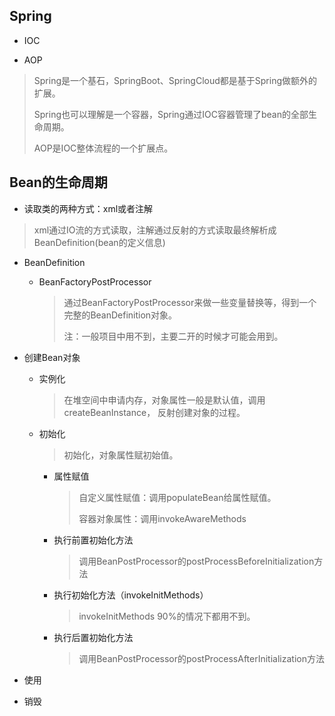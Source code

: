 ## Spring

- IOC

- AOP

> Spring是一个基石，SpringBoot、SpringCloud都是基于Spring做额外的扩展。
>
> Spring也可以理解是一个容器，Spring通过IOC容器管理了bean的全部生命周期。
>
> AOP是IOC整体流程的一个扩展点。



## Bean的生命周期

- 读取类的两种方式：xml或者注解

> xml通过IO流的方式读取，注解通过反射的方式读取最终解析成BeanDefinition(bean的定义信息)

- BeanDefinition

  - BeanFactoryPostProcessor

    > 通过BeanFactoryPostProcessor来做一些变量替换等，得到一个完整的BeanDefinition对象。
    >
    > 注：一般项目中用不到，主要二开的时候才可能会用到。

- 创建Bean对象

  - 实例化

    > 在堆空间中申请内存，对象属性一般是默认值，调用createBeanInstance， 反射创建对象的过程。

  - 初始化

    > 初始化，对象属性赋初始值。

    - 属性赋值

      > 自定义属性赋值：调用populateBean给属性赋值。
      >
      > 容器对象属性：调用invokeAwareMethods

    - 执行前置初始化方法

      > 调用BeanPostProcessor的postProcessBeforeInitialization方法

    - 执行初始化方法（invokeInitMethods）

      > invokeInitMethods 90%的情况下都用不到。

    - 执行后置初始化方法

      > 调用BeanPostProcessor的postProcessAfterInitialization方法

- 使用

- 销毁

